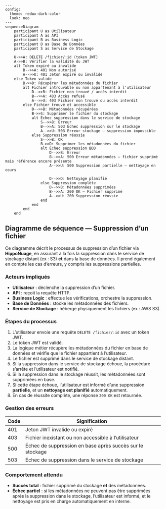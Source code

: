 ```mermaid
---
config:
  theme: redux-dark-color
  look: neo
---
sequenceDiagram
    participant U as Utilisateur
    participant A as API
    participant B as Business Logic
    participant D as Base de Données
    participant S as Service de Stockage

    U->>A: DELETE /fichier/:id (token JWT)
    A->>B: Vérifier la validité du JWT
    alt Token expiré ou invalide
        B-->>A: 401 Non autorisé
        A-->>U: 401 Jeton expiré ou invalide
    else Token valide
        B->>D: Récupérer les métadonnées du fichier
        alt Fichier introuvable ou non appartenant à l'utilisateur
            D-->>B: Fichier non trouvé / accès interdit
            B-->>A: 403 Accès refusé
            A-->>U: 403 Fichier non trouvé ou accès interdit
        else Fichier trouvé et accessible
            D-->>B: Métadonnées récupérées
            B->>S: Supprimer le fichier du stockage
            alt Échec suppression dans le service de stockage
                S-->>B: Erreur
                B-->>A: 503 Échec suppression sur le stockage
                A-->>U: 503 Erreur stockage — suppression impossible
            else Suppression réussie
                S-->>B: OK
                B->>D: Supprimer les métadonnées du fichier
                alt Échec suppression BDD
                    D-->>B: Erreur
                    B-->>A: 500 Erreur métadonnées — fichier supprimé mais référence encore présente
                    A-->>U: 500 Suppression partielle — nettoyage en cours
                    
                    D-->>D: Nettoyage planifié
                else Suppression complète
                    D-->>B: Métadonnées supprimées
                    B-->>A: 200 OK — Fichier supprimé
                    A-->>U: 200 Suppression réussie
                end
            end
        end
    end
````
## Diagramme de séquence — Suppression d’un fichier

Ce diagramme décrit le processus de suppression d’un fichier via **HippoNuage**, en assurant à la fois la suppression dans le service de stockage distant (ex : S3) **et** dans la base de données. Il prend également en compte les cas d’erreurs, y compris les suppressions partielles.

### Acteurs impliqués

- **Utilisateur** : déclenche la suppression d’un fichier.
- **API** : reçoit la requête HTTP.
- **Business Logic** : effectue les vérifications, orchestre la suppression.
- **Base de Données** : stocke les métadonnées des fichiers.
- **Service de Stockage** : héberge physiquement les fichiers (ex : AWS S3).

### Étapes du processus

1. L’utilisateur envoie une requête `DELETE /fichier/:id` avec un token JWT.
2. Le token JWT est validé.
3. La logique métier récupère les métadonnées du fichier en base de données et vérifie que le fichier appartient à l’utilisateur.
4. Le fichier est supprimé dans le service de stockage distant.
5. Si la suppression dans le service de stockage échoue, la procédure s’arrête et l’utilisateur est notifié.
6. Si la suppression dans le stockage réussit, les métadonnées sont supprimées en base.
7. Si cette étape échoue, l’utilisateur est informé d’une suppression **partielle**, et un **nettoyage est planifié** automatiquement.
8. En cas de réussite complète, une réponse `200 OK` est retournée.

### Gestion des erreurs

| Code | Signification |
|------|---------------|
| 401  | Jeton JWT invalide ou expiré |
| 403  | Fichier inexistant ou non accessible à l’utilisateur |
| 500  | Échec de suppression en base après succès sur le stockage |
| 503  | Échec de suppression dans le service de stockage |

### Comportement attendu

- **Succès total** : fichier supprimé du stockage **et** des métadonnées.
- **Échec partiel** : si les métadonnées ne peuvent pas être supprimées après la suppression dans le stockage, l’utilisateur est informé, et le nettoyage est pris en charge automatiquement en interne.